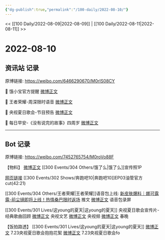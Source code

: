 ```yaml
---
{"dg-publish":true,"permalink":"/100-daily/2022-08-10/"}
---
```



<< [[100 Daily/2022-08-09\|2022-08-09]] | [[100 Daily/2022-08-11\|2022-08-11]] >>

# 2022-08-10

## 资讯站 记录

原博链接: https://weibo.com/6466290670/M0rIS08CY

💫 饿小宝官方提醒 [微博正文](https://weibo.com/detail/4800914794220554)

💫 王者荣耀-周深限时语音 [微博正文](https://weibo.com/detail/4801057161220517)

💫 央视夏日歌会-节目预告 [微博正文](https://weibo.com/detail/4801002308111721)

💫 每日早安-《没有说完的故事》四周岁
[微博正文](https://weibo.com/detail/4800825736564716)

---
## Bot 记录

原博链接: https://weibo.com/7452765754/M0roVo88F

【物料】
[微博正文](https://m.weibo.cn/2606197387/4800903582324257) [[300 Events/304 Others/饿了么\|饿了么]]宣传照1P

[网页链接](https://weibo.cn/sinaurl?u=https%3A%2F%2Fm.youtube.com%2Fwatch%3Fv%3Dia9y4RzVwco) [[300 Events/302 Shows/奔跑吧10\|奔跑吧10]]EP03油管官方cut(42:21)

[[300 Events/304 Others/王者荣耀\|王者荣耀]]语音包上线:
[新皮肤爆料｜娜可露露-前尘镜即将上线！热情桑巴限时返场](https://weibo.cn/sinaurl?u=https%3A%2F%2Fmp.weixin.qq.com%2Fs%2Fid3w5S5aMne7dWb9dc-cow) 推文
[微博正文](https://m.weibo.cn/2143243222/4800679602817171) 语音包录屏

[[300 Events/301 Lives/这young的夏天\|这young的夏天]] 央视夏日歌会宣传片-经典歌曲回顾
[微博正文](https://m.weibo.cn/2210168325/4800999762428171) 央视文艺
[微博正文](https://m.weibo.cn/7211561239/4800999754303898) 央视频
[微博正文](https://m.weibo.cn/3506728370/4800999757455573) 春晚

【饭拍路透】
[[300 Events/301 Lives/这young的夏天\|这young的夏天]]
[微博正文](https://m.weibo.cn/5733299093/4800925389030430) 7.23央视夏日歌会抱抱花絮
[微博正文](https://m.weibo.cn/1848110183/4801011278944610) 7.23央视夏日歌会fo
